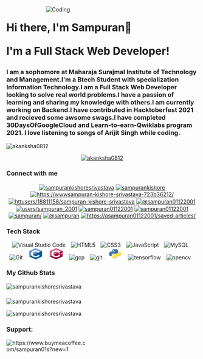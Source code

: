 <img align="right" alt="Coding" width="400" src="https://cdn.dribbble.com/users/1162077/screenshots/3848914/programmer.gif">

<h1> Hi there, I'm Sampuran👋


 I'm a Full Stack Web Developer! </h1>

<h3>I am a sophomore at Maharaja Surajmal Institute of Technology and Management.I'm a Btech Student with specialization Information Technology.I am a Full Stack Web Developer looking to solve real world problems.I have a passion of learning and sharing my knowledge with others.I am currently working on Backend.I have contributed in Hacktoberfest 2021 and recieved some awsome swags.I have completed 30DaysOfGoogleCloud and Learn-to-earn-Qwiklabs program 2021. I love listening to songs of Arijit Singh while coding.</h3>

<p align="left"> <img src="https://komarev.com/ghpvc/?username=akanksha0812&label=Profile%20views&color=0e75b6&style=flat" alt="akanksha0812" /> </p>

<p align="center"> <a href="https://github.com/ryo-ma/github-profile-trophy"><img src="https://github-profile-trophy.vercel.app/?username=akanksha0812" alt="akanksha0812" /></a> </p>


<h3 align="left">Connect with me</h3>
<p align="center">
<a href="https://dev.to/sampurankishoresrivastava" target="blank"><img align="center" src="https://raw.githubusercontent.com/rahuldkjain/github-profile-readme-generator/master/src/images/icons/Social/devto.svg" alt="sampurankishoresrivastava" height="30" width="40" /></a>
<a href="https://twitter.com/sampurankishore" target="blank"><img align="center" src="https://raw.githubusercontent.com/rahuldkjain/github-profile-readme-generator/master/src/images/icons/Social/twitter.svg" alt="sampurankishore" height="30" width="40" /></a>
<a href="https://linkedin.com/in/https://wwwsampuran-kishore-srivastava-723b36212/" target="blank"><img align="center" src="https://raw.githubusercontent.com/rahuldkjain/github-profile-readme-generator/master/src/images/icons/Social/linked-in-alt.svg" alt="https://wwwsampuran-kishore-srivastava-723b36212/" height="30" width="40" /></a>
<a href="https://stackoverflow.com/users/httusers/18811158/sampuran-kishore-srivastava" target="blank"><img align="center" src="https://raw.githubusercontent.com/rahuldkjain/github-profile-readme-generator/master/src/images/icons/Social/stack-overflow.svg" alt="httusers/18811158/sampuran-kishore-srivastava" height="30" width="40" /></a>
<a href="https://medium.com/@sampuran01122001" target="blank"><img align="center" src="https://raw.githubusercontent.com/rahuldkjain/github-profile-readme-generator/master/src/images/icons/Social/medium.svg" alt="@sampuran01122001" height="30" width="40" /></a>
<a href="https://www.codechef.com/users/users/sampuran_2001" target="blank"><img align="center" src="https://cdn.jsdelivr.net/npm/simple-icons@3.1.0/icons/codechef.svg" alt="users/sampuran_2001" height="30" width="40" /></a>
<a href="https://www.hackerrank.com/sampuran01122001" target="blank"><img align="center" src="https://raw.githubusercontent.com/rahuldkjain/github-profile-readme-generator/master/src/images/icons/Social/hackerrank.svg" alt="sampuran01122001" height="30" width="40" /></a>
<a href="https://codeforces.com/profile/sampuran01122001" target="blank"><img align="center" src="https://raw.githubusercontent.com/rahuldkjain/github-profile-readme-generator/master/src/images/icons/Social/codeforces.svg" alt="sampuran01122001" height="30" width="40" /></a>
<a href="https://www.leetcode.com/sampuran/" target="blank"><img align="center" src="https://raw.githubusercontent.com/rahuldkjain/github-profile-readme-generator/master/src/images/icons/Social/leet-code.svg" alt="sampuran/" height="30" width="40" /></a>
<a href="https://www.hackerearth.com/@sampuran" target="blank"><img align="center" src="https://raw.githubusercontent.com/rahuldkjain/github-profile-readme-generator/master/src/images/icons/Social/hackerearth.svg" alt="@sampuran" height="30" width="40" /></a>
<a href="https://auth.geeksforgeeks.org/user/https://asampuran01122001/saved-articles/" target="blank"><img align="center" src="https://raw.githubusercontent.com/rahuldkjain/github-profile-readme-generator/master/src/images/icons/Social/geeks-for-geeks.svg" alt="https://asampuran01122001/saved-articles/" height="30" width="40" /></a>
</p>


<h3> Tech Stack </h3>
<p align="center">
<img  alt="Visual Studio Code" height="30" width="40" src="https://cdn.jsdelivr.net/gh/devicons/devicon/icons/vscode/vscode-original.svg" style="padding-right:10px;" />
<img alt="HTML5" height="30" width="40" src="https://cdn.jsdelivr.net/gh/devicons/devicon/icons/html5/html5-original.svg" style="padding-right:10px;" />
<img alt="CSS3" height="30" width="40" src="https://cdn.jsdelivr.net/gh/devicons/devicon/icons/css3/css3-original.svg" style="padding-right:10px;" />
<img  alt="JavaScript" height="30" width="40" src="https://cdn.jsdelivr.net/gh/devicons/devicon/icons/javascript/javascript-original.svg" style="padding-right:10px;" />
<img  alt="MySQL" height="30" width="40" src="https://cdn.jsdelivr.net/gh/devicons/devicon/icons/mysql/mysql-original.svg" style="padding-right:10px;" />
<img  alt="Git" height="30" width="40" src="https://cdn.jsdelivr.net/gh/devicons/devicon/icons/git/git-original.svg" style="padding-right:10px;" />
<img  alt="c" height="30" width="40" src="https://raw.githubusercontent.com/devicons/devicon/master/icons/c/c-original.svg" style="padding-right:10px;" />
<img  alt="cplusplus" height="30" width="40" src="https://raw.githubusercontent.com/devicons/devicon/master/icons/cplusplus/cplusplus-original.svg" style="padding-right:10px;" />
<img  alt="gcp" height="30" width="40" src="https://www.vectorlogo.zone/logos/google_cloud/google_cloud-icon.svg" style="padding-right:10px;" />
<img  alt="git" height="30" width="40" src="https://www.vectorlogo.zone/logos/git-scm/git-scm-icon.svg" style="padding-right:10px;" />
<img alt="python" height="30" width="40" src="https://raw.githubusercontent.com/devicons/devicon/master/icons/python/python-original.svg" style="padding-right:10px;" />
<img  alt="tensorflow" height="30" width="40" src="https://www.vectorlogo.zone/logos/tensorflow/tensorflow-icon.svg" style="padding-right:10px;" />
<img alt="opencv" height="30" width="40" src="https://www.vectorlogo.zone/logos/opencv/opencv-icon.svg" style="padding-right:10px;" />
<br>
</p>

<h3> My Github Stats </h3>
<p><img align="center" src="https://github-readme-stats.vercel.app/api?username=sampurankishoresrivastava&show_icons=true&locale=en" alt="sampurankishoresrivastava" /></p>

####
<p><img align="center" src="https://github-readme-streak-stats.herokuapp.com/?user=sampurankishoresrivastava&" alt="sampurankishoresrivastava" /></p>

<p><img align="center" src="https://github-readme-stats.vercel.app/api/top-langs?username=sampurankishoresrivastava&show_icons=true&locale=en&layout=compact" alt="sampurankishoresrivastava" /></p>

<h3 align="left">Support:</h3>
<p><a href="https://www.buymeacoffee.com/https://www.buymeacoffee.com/sampuran01s?new=1"> <img align="left" src="https://cdn.buymeacoffee.com/buttons/v2/default-yellow.png" height="50" width="210" alt="https://www.buymeacoffee.com/sampuran01s?new=1" /></a></p><br><br>

